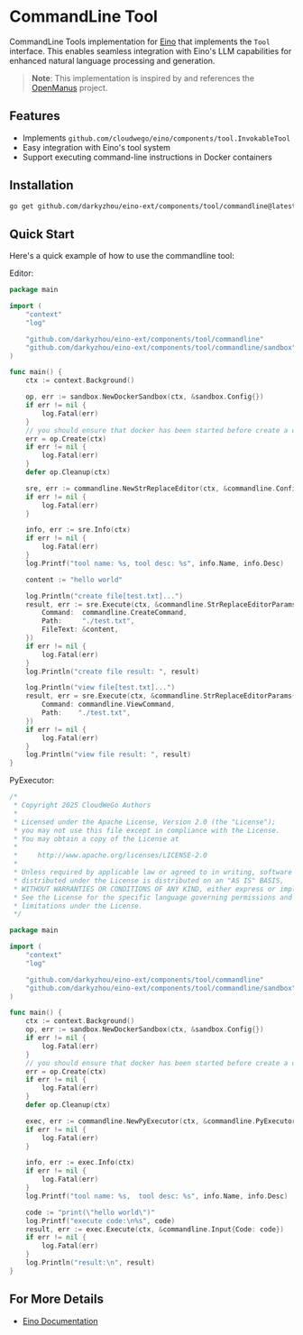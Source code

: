 # CommandLine Tool

CommandLine Tools implementation for [Eino](https://github.com/cloudwego/eino) that implements the `Tool` interface. This enables seamless integration with Eino's LLM capabilities for enhanced natural language processing and generation.
> **Note**: This implementation is inspired by and references the [OpenManus](https://github.com/mannaandpoem/OpenManus) project.

## Features

- Implements `github.com/cloudwego/eino/components/tool.InvokableTool`
- Easy integration with Eino's tool system
- Support executing command-line instructions in Docker containers

## Installation

```bash
go get github.com/darkyzhou/eino-ext/components/tool/commandline@latest
```

## Quick Start

Here's a quick example of how to use the commandline tool:

Editor:
```go
package main

import (
	"context"
	"log"

	"github.com/darkyzhou/eino-ext/components/tool/commandline"
	"github.com/darkyzhou/eino-ext/components/tool/commandline/sandbox"
)

func main() {
	ctx := context.Background()

	op, err := sandbox.NewDockerSandbox(ctx, &sandbox.Config{})
	if err != nil {
		log.Fatal(err)
	}
	// you should ensure that docker has been started before create a docker container
	err = op.Create(ctx)
	if err != nil {
		log.Fatal(err)
	}
	defer op.Cleanup(ctx)

	sre, err := commandline.NewStrReplaceEditor(ctx, &commandline.Config{Operator: op})
	if err != nil {
		log.Fatal(err)
	}

	info, err := sre.Info(ctx)
	if err != nil {
		log.Fatal(err)
	}
	log.Printf("tool name: %s, tool desc: %s", info.Name, info.Desc)

	content := "hello world"

	log.Println("create file[test.txt]...")
	result, err := sre.Execute(ctx, &commandline.StrReplaceEditorParams{
		Command:  commandline.CreateCommand,
		Path:     "./test.txt",
		FileText: &content,
	})
	if err != nil {
		log.Fatal(err)
	}
	log.Println("create file result: ", result)

	log.Println("view file[test.txt]...")
	result, err = sre.Execute(ctx, &commandline.StrReplaceEditorParams{
		Command: commandline.ViewCommand,
		Path:    "./test.txt",
	})
	if err != nil {
		log.Fatal(err)
	}
	log.Println("view file result: ", result)
}
```
PyExecutor:
```go
/*
 * Copyright 2025 CloudWeGo Authors
 *
 * Licensed under the Apache License, Version 2.0 (the "License");
 * you may not use this file except in compliance with the License.
 * You may obtain a copy of the License at
 *
 *     http://www.apache.org/licenses/LICENSE-2.0
 *
 * Unless required by applicable law or agreed to in writing, software
 * distributed under the License is distributed on an "AS IS" BASIS,
 * WITHOUT WARRANTIES OR CONDITIONS OF ANY KIND, either express or implied.
 * See the License for the specific language governing permissions and
 * limitations under the License.
 */

package main

import (
	"context"
	"log"

	"github.com/darkyzhou/eino-ext/components/tool/commandline"
	"github.com/darkyzhou/eino-ext/components/tool/commandline/sandbox"
)

func main() {
	ctx := context.Background()
	op, err := sandbox.NewDockerSandbox(ctx, &sandbox.Config{})
	if err != nil {
		log.Fatal(err)
	}
	// you should ensure that docker has been started before create a docker container
	err = op.Create(ctx)
	if err != nil {
		log.Fatal(err)
	}
	defer op.Cleanup(ctx)

	exec, err := commandline.NewPyExecutor(ctx, &commandline.PyExecutorConfig{Operator: op}) // use python3 by default
	if err != nil {
		log.Fatal(err)
	}

	info, err := exec.Info(ctx)
	if err != nil {
		log.Fatal(err)
	}
	log.Printf("tool name: %s,  tool desc: %s", info.Name, info.Desc)

	code := "print(\"hello world\")"
	log.Printf("execute code:\n%s", code)
	result, err := exec.Execute(ctx, &commandline.Input{Code: code})
	if err != nil {
		log.Fatal(err)
	}
	log.Println("result:\n", result)
}
```


## For More Details

- [Eino Documentation](https://github.com/cloudwego/eino)